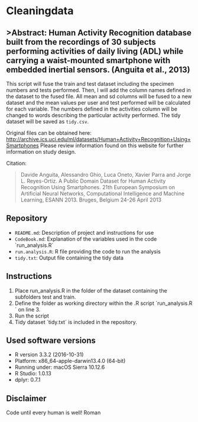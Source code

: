 # Cleaningdata

## >Abstract: Human Activity Recognition database built from the recordings of 30 subjects performing activities of daily living (ADL) while carrying a waist-mounted smartphone with embedded inertial sensors. (Anguita et al., 2013)

This script will fuse the train and test dataset including the specimen numbers and tests performed. Then, I will add the column names defined in the dataset to the fused file.
All mean and sd columns will be fused to a new dataset and the mean values per user and test performed will be calculated for each variable. The numbers defined in the activities column will be changed to words describing the particular activity performed. The tidy dataset will be saved as `tidy.csv`.

Original files can be obtained here: http://archive.ics.uci.edu/ml/datasets/Human+Activity+Recognition+Using+Smartphones
Please review information found on this website for further information on study design.

Citation: 
> Davide Anguita, Alessandro Ghio, Luca Oneto, Xavier Parra and Jorge L. Reyes-Ortiz. A Public Domain Dataset for Human Activity Recognition Using Smartphones. 21th European Symposium on Artificial Neural Networks, Computational Intelligence and Machine Learning, ESANN 2013. Bruges, Belgium 24-26 April 2013 

## Repository
* `README.md`: Description of project and instructions for use
* `CodeBook.md`: Explanation of the variables used in the code ´run_analysis.R´ 
* `run.analysis.R`: R file providing the code to run the analysis
* `tidy.txt`: Output file containing the tidy data

## Instructions
1) Place run_analysis.R in the folder of the dataset containing the subfolders test and train.
2) Define the folder as working directory within the .R script ´run_analysis.R´ on line 3.
3) Run the script
4) Tidy dataset ´tidy.txt´ is included in the repository.

## Used software versions
* R version 3.3.2 (2016-10-31)
* Platform: x86_64-apple-darwin13.4.0 (64-bit)
* Running under: macOS Sierra 10.12.6
* R Studio: 1.0.13
* dplyr: 0.7.1

## Disclaimer
Code until every human is well!
Roman
